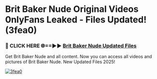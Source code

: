 # Brit Baker Nude Original Videos 0nlyFans Leaked - Files Updated! (3fea0)

<h3>🔴 CLICK HERE 🌐==►► <a href="https://tinyurl.com/y5r63du9" rel="nofollow">Brit Baker Nude Updated Files</a></h3>

Get Brit Baker Nude and all content. Now you can access all videos and pictures of Brit Baker Nude. New Updated Files 2025!

[![3fea0](https://i.imgur.com/UVo9nyh.gif)](https://tinyurl.com/y5r63du9)